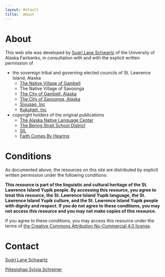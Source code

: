```yaml
---
layout: default
title:  About
---
```


# About

This web site was developed by [Sugri Lane Schwartz](mailto:lane.schwartz@alaska.edu) of the University of Alaska Fairbanks, in consultation with and with the explicit written permission of

* the sovereign tribal and governing elected councils of St. Lawrence Island, Alaska
   - [The Native Village of Gambell](https://github.com/SaintLawrenceIslandYupik/permission/raw/master/Native%20Village%20of%20Gambell.pdf)
   - The Native Village of Savoonga
   - [The City of Gambell, Alaska](https://github.com/SaintLawrenceIslandYupik/permission/raw/master/City_of_Gambell.pdf)
   - [The City of Savoonga, Alaska](https://github.com/SaintLawrenceIslandYupik/permission/raw/master/City_of_Savoonga.pdf)
   - [Sivuqaq, Inc](https://github.com/SaintLawrenceIslandYupik/permission/raw/master/Sivuqaq_Inc.pdf)
   - [Kukulget, Inc](https://github.com/SaintLawrenceIslandYupik/permission/raw/master/Kukulget.pdf)
* copyright holders of the original publications
   - [The Alaska Native Language Center](https://github.com/SaintLawrenceIslandYupik/permission/raw/master/Alaska_Native_Language_Center.pdf)
   - [The Bering Strait School District](https://github.com/SaintLawrenceIslandYupik/permission/raw/master/BSSD_2023.pdf)
   - [SIL](https://github.com/SaintLawrenceIslandYupik/permission/raw/master/SIL.pdf)
   - [Faith Comes By Hearing](https://github.com/SaintLawrenceIslandYupik/permission/raw/master/FCBH.pdf)

# Conditions

As documented above, the resources on this site are distributed by explicit written permission under the following conditions:

**This resource is part of the linguistic and cultural heritage of the St. Lawrence Island Yupik people. By accessing this resource, you agree to treat this resource, the St. Lawrence Island Yupik language, the St. Lawrence Island Yupik culture, and the St. Lawrence Island Yupik people with dignity and respect. If you do not agree to these conditions, you may not access this resource and you may not make copies of this resource.**

If you agree to these conditions, you may access this resource under the terms of [the Creative Commons Attribution No-Commercial 4.0 license](https://creativecommons.org/licenses/by-nc/4.0/).


# Contact

[Sugri Lane Schwartz](mailto:lane.schwartz@alaska.edu)

[Piitesighaq Sylvia Schreiner](mailto:sschrei2@gmu.edu)

